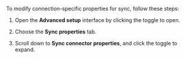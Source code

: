To modify connection-specific properties for sync, follow these steps:

1. Open the **Advanced setup** interface by clicking the toggle to open.

2. Choose the **Sync properties** tab.

3. Scroll down to **Sync connector properties**, and click the toggle to expand.
